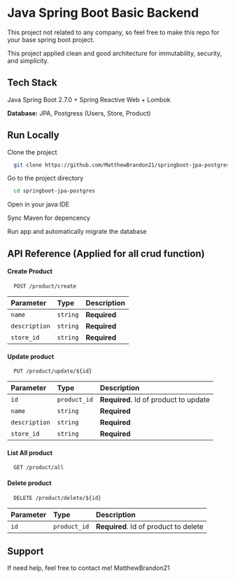 
# Java Spring Boot Basic Backend

This project not related to any company, so feel free to make this repo for your base spring boot project.

This project applied clean and good architecture for immutability, security, and simplicity.
## Tech Stack

Java Spring Boot 2.7.0 + Spring Reactive Web + Lombok

**Database:** JPA, Postgress (Users, Store, Product)


## Run Locally

Clone the project

```bash
  git clone https://github.com/MatthewBrandon21/springboot-jpa-postgres.git
```

Go to the project directory

```bash
  cd springboot-jpa-postgres
```

Open in your java IDE

Sync Maven for depencency

Run app and automatically migrate the database
## API Reference (Applied for all crud function)

#### Create Product

```
  POST /product/create
```

| Parameter | Type     | Description                |
| :-------- | :------- | :------------------------- |
| `name` | `string` | **Required** |
| `description` | `string` | **Required** |
| `store_id` | `string` | **Required** |

#### Update product

```
  PUT /product/update/${id}
```

| Parameter | Type     | Description                       |
| :-------- | :------- | :-------------------------------- |
| `id`      | `product_id` | **Required**. Id of product to update |
| `name` | `string` | **Required** |
| `description` | `string` | **Required** |
| `store_id` | `string` | **Required** |

#### List All product

```
  GET /product/all
```

#### Delete product

```
  DELETE /product/delete/${id}
```

| Parameter | Type     | Description                       |
| :-------- | :------- | :-------------------------------- |
| `id`      | `product_id` | **Required**. Id of product to delete |


## Support

If need help, feel free to contact me! MatthewBrandon21

